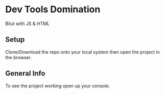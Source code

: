 # Dev Tools Domination
Bilut with JS & HTML

## Setup
Clone/Download the repo onto your local system then open the project in the browser.

## General Info
To see the project working open up your console.
